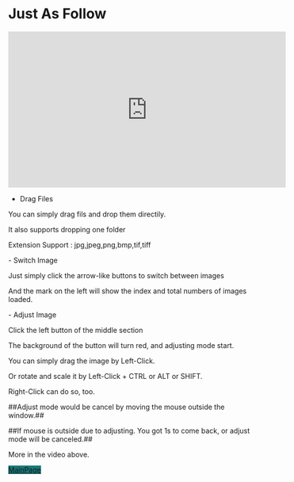 <h1 class="project-name">Just As Follow</h1>
<head>
    <iframe width="560" height="315" src="https://www.youtube.com/embed/s3oAvTPD62Y" frameborder="0" allow="accelerometer; autoplay; encrypted-media; gyroscope; picture-in-picture" allowfullscreen></iframe>
    </head>

- Drag Files
<p>    You can simply drag fils and drop them directily.</p>
<p>    It also supports dropping one folder</p>
<p>    Extension Support : jpg,jpeg,png,bmp,tif,tiff</p>
<p></p>
<p></p>
- Switch Image
<p>    Just simply click the arrow-like buttons to switch between images</p>
<p>    And the mark on the left will show the index and total numbers of images loaded.</p>
<p></p>
<p></p>
- Adjust Image
<p>    Click the left button of the middle section</p>
<p>    The background of the button will turn red, and adjusting mode start.</p>
<p>    You can simply drag the image by Left-Click.</p>
<p>    Or rotate and scale it by Left-Click + CTRL or ALT or SHIFT.</p>
<p>    Right-Click can do so, too.</p>
<p>    ##Adjust mode would be cancel by moving the mouse outside the window.##</p>
<p>    ##If mouse is outside due to adjusting. You got 1s to come back, or adjust mode will be canceled.##</p>

<p>More in the video above.</p>


<a href="{{site.baseurl}}" class="btn" style = "background-color:#157878">MainPage</a>
